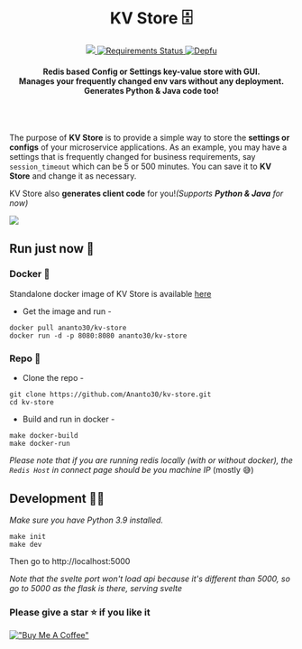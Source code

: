 <h1 align="center">
    KV Store 🗄️
</h1>
<p align="center">
    <a href="https://hub.docker.com/repository/docker/ananto30/kv-store" target="_blank">
        <img src="https://img.shields.io/docker/image-size/ananto30/kv-store?logo=docker" />
    </a>
    <a href="https://requires.io/github/Ananto30/kv-store/requirements/?branch=main">
        <img src="https://requires.io/github/Ananto30/kv-store/requirements.svg?branch=main" alt="Requirements Status" />
    </a>
    <a href="https://depfu.com/github/Ananto30/kv-store?project_id=34519">
        <img src="https://badges.depfu.com/badges/df8dd00b854618d902f3f804a1282360/count.svg" alt="Depfu" />
    </a>
</p>
<h4 align="center">
    Redis based Config or Settings key-value store with GUI.
    <br>
    Manages your frequently changed env vars without any deployment.
    <br>
    Generates Python & Java code too!
</h4>

<br>
<br>

The purpose of <strong>KV Store</strong> is to provide a simple way to store
the <strong>settings or configs</strong> of your microservice applications.
As an example, you may have a settings that is frequently changed for
business requirements, say <code>session_timeout</code> which can be 5 or 500
minutes. You can save it to <strong>KV Store</strong> and change it as
necessary.

KV Store also <strong>generates client code</strong> for you!<i>(Supports <strong>Python & Java</strong> for now)</i>

<img src="https://res.cloudinary.com/dvqpo7nkm/image/upload/v1632813083/projects/kv_store_gif.gif">

## Run just now 🚀

### Docker 🚢

Standalone docker image of KV Store is available [here](https://hub.docker.com/repository/docker/ananto30/kv-store)

- Get the image and run -

```
docker pull ananto30/kv-store
docker run -d -p 8080:8080 ananto30/kv-store
```

### Repo 📁

- Clone the repo -

```
git clone https://github.com/Ananto30/kv-store.git
cd kv-store
```

- Build and run in docker -

```
make docker-build
make docker-run
```

<i>Please note that if you are running redis locally (with or without docker), the `Redis Host` in connect page should be you machine IP </i>(mostly 😅)

## Development 🧑‍💻

<i>Make sure you have Python 3.9 installed.</i>

```
make init
make dev
```

Then go to http://localhost:5000

_Note that the svelte port won't load api because it's different than 5000, so go to 5000 as the flask is there, serving svelte_

### Please give a star ⭐ if you like it

[!["Buy Me A Coffee"](https://www.buymeacoffee.com/assets/img/custom_images/orange_img.png)](https://www.buymeacoffee.com/ananto30)
